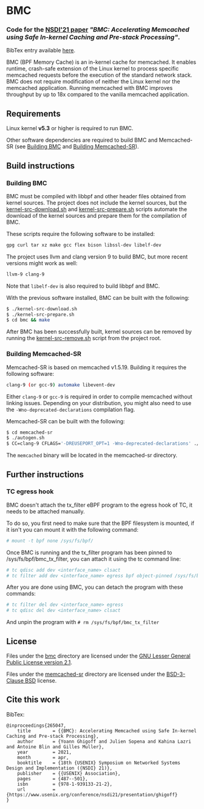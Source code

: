 BMC
===

### __Code for the [NSDI'21 paper](https://www.usenix.org/system/files/nsdi21-ghigoff.pdf) *"BMC: Accelerating Memcached using Safe In-kernel Caching and Pre-stack Processing"*.__

BibTex entry available [here](#cite-this-work).

BMC (BPF Memory Cache) is an in-kernel cache for memcached. It enables runtime, crash-safe extension of the Linux kernel to process specific memcached requests before the execution of the standard network stack. BMC does not require modification of neither the Linux kernel nor the memcached application. Running memcached with BMC improves throughput by up to 18x compared to the vanilla memcached application.

Requirements
---

Linux kernel __v5.3__ or higher is required to run BMC.

Other software dependencies are required to build BMC and Memcached-SR (see [Building BMC](#building-bmc) and [Building Memcached-SR](#building-memcached-sr)). 

Build instructions
---

### Building BMC

BMC must be compiled with libbpf and other header files obtained from kernel sources. The project does not include the kernel sources, but the [kernel-src-download.sh](kernel-src-download.sh) and [kernel-src-prepare.sh](kernel-src-prepare.sh) scripts automate the download of the kernel sources and prepare them for the compilation of BMC.

These scripts require the following software to be installed:

```sh
gpg curl tar xz make gcc flex bison libssl-dev libelf-dev
```

The project uses llvm and clang version 9 to build BMC, but more recent versions might work as well:

```sh
llvm-9 clang-9
```

Note that ```libelf-dev``` is also required to build libbpf and BMC.

With the previous software installed, BMC can be built with the following:
```bash
$ ./kernel-src-download.sh
$ ./kernel-src-prepare.sh
$ cd bmc && make
```

After BMC has been successfully built, kernel sources can be removed by running the [kernel-src-remove.sh](kernel-src-remove.sh) script from the project root.

### Building Memcached-SR

Memcached-SR is based on memcached v1.5.19. Building it requires the following software:

```sh
clang-9 (or gcc-9) automake libevent-dev
```

Either ```clang-9``` or ```gcc-9``` is required in order to compile memcached without linking issues. Depending on your distribution, you might also need to use the ```-Wno-deprecated-declarations``` compilation flag.

Memcached-SR can be built with the following:
```bash
$ cd memcached-sr 
$ ./autogen.sh
$ CC=clang-9 CFLAGS='-DREUSEPORT_OPT=1 -Wno-deprecated-declarations' ./configure && make
```

The ```memcached``` binary will be located in the memcached-sr directory.

Further instructions
---

### TC egress hook

BMC doesn't attach the tx_filter eBPF program to the egress hook of TC, it needs to be attached manually.

To do so, you first need to make sure that the BPF filesystem is mounted, if it isn't you can mount it with the following command:
```bash
# mount -t bpf none /sys/fs/bpf/
```

Once BMC is running and the tx\_filter program has been pinned to /sys/fs/bpf/bmc\_tx\_filter, you can attach it using the tc command line:
```bash
# tc qdisc add dev <interface_name> clsact
# tc filter add dev <interface_name> egress bpf object-pinned /sys/fs/bpf/bmc_tx_filter
```

After you are done using BMC, you can detach the program with these commands:
```bash
# tc filter del dev <interface_name> egress
# tc qdisc del dev <interface_name> clsact
```
And unpin the program with ```# rm /sys/fs/bpf/bmc_tx_filter```

License
---

Files under the [bmc](bmc) directory are licensed under the [GNU Lesser General Public License version 2.1](LICENSE).

Files under the [memcached-sr](memcached-sr) directory are licensed under the [BSD-3-Clause BSD](LICENSE&#32;(Memcached&#32;customizations)) license.

Cite this work
---
BibTex:
```
@inproceedings{265047,
	title        = {{BMC}: Accelerating Memcached using Safe In-kernel Caching and Pre-stack Processing},
	author       = {Yoann Ghigoff and Julien Sopena and Kahina Lazri and Antoine Blin and Gilles Muller},
	year         = 2021,
	month        = apr,
	booktitle    = {18th {USENIX} Symposium on Networked Systems Design and Implementation ({NSDI} 21)},
	publisher    = {{USENIX} Association},
	pages        = {487--501},
	isbn         = {978-1-939133-21-2},
	url          = {https://www.usenix.org/conference/nsdi21/presentation/ghigoff}
}
```